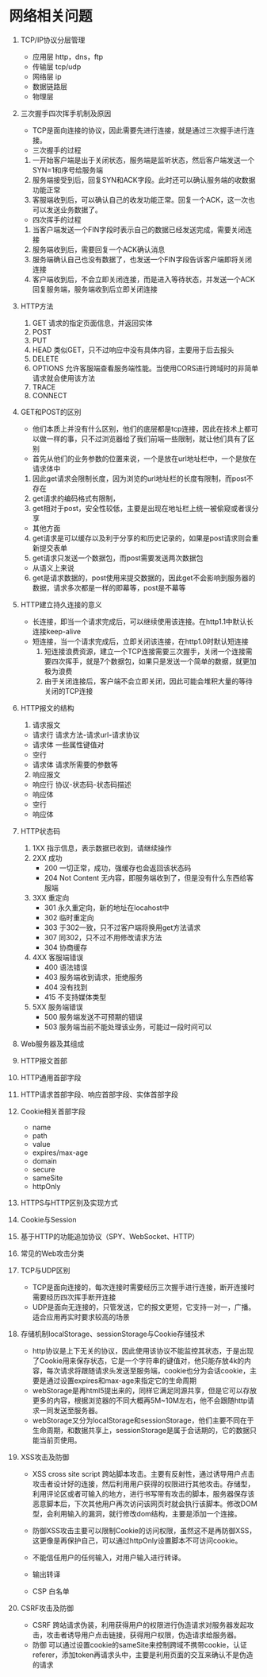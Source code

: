 # 网络相关问题

1. TCP/IP协议分层管理

    - 应用层    http，dns，ftp
    - 传输层    tcp/udp
    - 网络层    ip
    - 数据链路层
    - 物理层

2. 三次握手四次挥手机制及原因
    - TCP是面向连接的协议，因此需要先进行连接，就是通过三次握手进行连接。
    * 三次握手的过程
    1. 一开始客户端是出于关闭状态，服务端是监听状态，然后客户端发送一个SYN=1和序号给服务端
    2. 服务端接受到后，回复SYN和ACK字段。此时还可以确认服务端的收数据功能正常
    3. 客服端收到后，可以确认自己的收发功能正常。回复一个ACK，这一次也可以发送业务数据了。
    * 四次挥手的过程
    1. 当客户端发送一个FIN字段时表示自己的数据已经发送完成，需要关闭连接
    2. 服务端收到后，需要回复一个ACK确认消息
    3. 服务端确认自己也没有数据了，也发送一个FIN字段告诉客户端即将关闭连接
    4. 客户端收到后，不会立即关闭连接，而是进入等待状态，并发送一个ACK回复服务端，服务端收到后立即关闭连接

3. HTTP方法
    1. GET  请求的指定页面信息，并返回实体
    2. POST 
    3. PUT  
    4. HEAD 类似GET，只不过响应中没有具体内容，主要用于后去报头
    5. DELETE
    6. OPTIONS  允许客服端查看服务端性能。当使用CORS进行跨域时的非简单请求就会使用该方法
    7. TRACE
    8. CONNECT

4. GET和POST的区别
    * 他们本质上并没有什么区别，他们的底层都是tcp连接，因此在技术上都可以做一样的事，只不过浏览器给了我们前端一些限制，就让他们具有了区别
    * 首先从他们的业务参数的位置来说，一个是放在url地址栏中，一个是放在请求体中
    1. 因此get请求会限制长度，因为浏览的url地址栏的长度有限制，而post不存在
    2. get请求的编码格式有限制，
    3. get相对于post，安全性较低，主要是出现在地址栏上统一被偷窥或者误分享
    * 其他方面
    4. get请求是可以缓存以及利于分享的和历史记录的，如果是post请求则会重新提交表单
    5. get请求只发送一个数据包，而post需要发送两次数据包
    * 从语义上来说
    6. get是请求数据的，post使用来提交数据的，因此get不会影响到服务器的数据，请求多次都是一样的即幕等，post是不幕等

5. HTTP建立持久连接的意义
    * 长连接，即当一个请求完成后，可以继续使用该连接。在http1.1中默认长连接keep-alive
    * 短连接，当一个请求完成后，立即关闭该连接，在http1.0时默认短连接
        1. 短连接浪费资源，建立一个TCP连接需要三次握手，关闭一个连接需要四次挥手，就是7个数据包，如果只是发送一个简单的数据，就更加极为浪费
        2. 由于关闭连接后，客户端不会立即关闭，因此可能会堆积大量的等待关闭的TCP连接

6. HTTP报文的结构
    1. 请求报文
    - 请求行    请求方法-请求url-请求协议
    - 请求体    一些属性键值对
    - 空行
    - 请求体    请求所需要的参数等
    2. 响应报文
    - 响应行    协议-状态码-状态码描述
    - 响应体
    - 空行
    - 响应体

7. HTTP状态码
    1. 1XX  指示信息，表示数据已收到，请继续操作
    2. 2XX  成功
        - 200 一切正常，成功，强缓存也会返回该状态码
        - 204 Not Content 无内容，即服务端收到了，但是没有什么东西给客服端
    3. 3XX 重定向
        - 301 永久重定向，新的地址在locahost中
        - 302 临时重定向
        - 303 于302一致，只不过客户端将换用get方法请求
        - 307 同302，只不过不用修改请求方法
        - 304 协商缓存
    4. 4XX 客服端错误
        - 400 语法错误
        - 403 服务端收到请求，拒绝服务
        - 404 没有找到
        - 415 不支持媒体类型
    5. 5XX 服务端错误
        - 500 服务端发送不可预期的错误
        - 503 服务端当前不能处理该业务，可能过一段时间可以

8. Web服务器及其组成

9. HTTP报文首部
10. HTTP通用首部字段
11. HTTP请求首部字段、响应首部字段、实体首部字段
12. Cookie相关首部字段
    - name
    - path
    - value
    - expires/max-age
    - domain
    - secure
    - sameSite
    - httpOnly

13. HTTPS与HTTP区别及实现方式

14. Cookie与Session

15. 基于HTTP的功能追加协议（SPY、WebSocket、HTTP）

16. 常见的Web攻击分类

17. TCP与UDP区别
    - TCP是面向连接的，每次连接时需要经历三次握手进行连接，断开连接时需要经历四次挥手断开连接
    - UDP是面向无连接的，只管发送，它的报文更短，它支持一对一，广播。适合应用再实时要求较高的场景

18. 存储机制localStorage、sessionStorage与Cookie存储技术
    - http协议是上下无关的协议，因此使用该协议不能监控其状态，于是出现了Cookie用来保存状态，它是一个字符串的键值对，他只能存放4k的内容，每次请求将跟随请求头发送至服务端，cookie也分为会话cookie，主要是通过设置expires和max-age来指定它的生命周期
    - webStorage是再html5提出来的，同样它满足同源共享，但是它可以存放更多的内容，根据浏览器的不同大概再5M~10M左右，他不会跟随http请求一同发送至服务器。
    * webStorage又分为localStorage和sessionStorage，他们主要不同在于生命周期，和数据共享上，sessionStorage是属于会话期的，它的数据只能当前页使用。

19. XSS攻击及防御
    - XSS cross site script 跨站脚本攻击。主要有反射性，通过诱导用户点击攻击者设计好的连接，然后利用用户获得的权限进行其他攻击。存储型，利用评论区或者可输入的地方，进行书写带有攻击的脚本，服务器保存该恶意脚本后，下次其他用户再次访问该网页时就会执行该脚本。修改DOM型，会利用输入的漏洞，就行修改dom结构，主要是添加一个连接。

    - 防御XSS攻击主要可以限制Cookie的访问权限，虽然这不是再防御XSS，这更像是再保护自己，可以通过httpOnly设置脚本不可访问cookie。
    - 不能信任用户的任何输入，对用户输入进行转译。
    - 输出转译
    - CSP 白名单

20. CSRF攻击及防御
    - CSRF 跨站请求伪装，利用获得用户的权限进行伪造请求对服务器发起攻击，攻击者诱导用户点击链接，获得用户权限，伪造请求给服务器。
    - 防御  可以通过设置cookie的sameSite来控制跨域不携带cookie，认证referer，添加token再请求头中，主要是利用页面的交互来确认不是伪造的请求